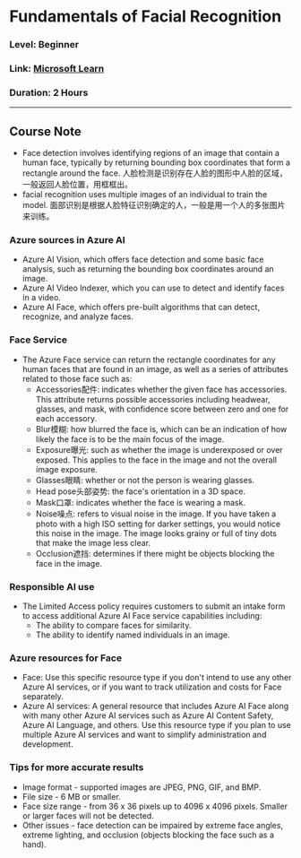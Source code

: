 # Fundamentals of Facial Recognition
### Level: Beginner
### Link: [Microsoft Learn](https://learn.microsoft.com/en-us/training/modules/detect-analyze-faces/)
### Duration: 2 Hours
---

## Course Note
- Face detection involves identifying regions of an image that contain a human face, typically by returning bounding box coordinates that form a rectangle around the face. 人脸检测是识别存在人脸的图形中人脸的区域，一般返回人脸位置，用框框出。
- facial recognition uses multiple images of an individual to train the model. 面部识别是根据人脸特征识别确定的人，一般是用一个人的多张图片来训练。

### Azure sources in Azure AI
- Azure AI Vision, which offers face detection and some basic face analysis, such as returning the bounding box coordinates around an image.
- Azure AI Video Indexer, which you can use to detect and identify faces in a video.
- Azure AI Face, which offers pre-built algorithms that can detect, recognize, and analyze faces.

### Face Service
- The Azure Face service can return the rectangle coordinates for any human faces that are found in an image, as well as a series of attributes related to those face such as:
  - Accessories配件: indicates whether the given face has accessories. This attribute returns possible accessories including headwear, glasses, and mask, with confidence score between zero and one for each accessory.
  - Blur模糊: how blurred the face is, which can be an indication of how likely the face is to be the main focus of the image.
  - Exposure曝光: such as whether the image is underexposed or over exposed. This applies to the face in the image and not the overall image exposure.
  - Glasses眼睛: whether or not the person is wearing glasses.
  - Head pose头部姿势: the face's orientation in a 3D space.
  - Mask口罩: indicates whether the face is wearing a mask.
  - Noise噪点: refers to visual noise in the image. If you have taken a photo with a high ISO setting for darker settings, you would notice this noise in the image. The image looks grainy or full of tiny dots that make the image less clear.
  - Occlusion遮挡: determines if there might be objects blocking the face in the image.

### Responsible AI use
- The Limited Access policy requires customers to submit an intake form to access additional Azure AI Face service capabilities including:
  - The ability to compare faces for similarity.
  - The ability to identify named individuals in an image.


### Azure resources for Face
- Face: Use this specific resource type if you don't intend to use any other Azure AI services, or if you want to track utilization and costs for Face separately.
- Azure AI services: A general resource that includes Azure AI Face along with many other Azure AI services such as Azure AI Content Safety, Azure AI Language, and others. Use this resource type if you plan to use multiple Azure AI services and want to simplify administration and development.

### Tips for more accurate results
- Image format - supported images are JPEG, PNG, GIF, and BMP.
- File size - 6 MB or smaller.
- Face size range - from 36 x 36 pixels up to 4096 x 4096 pixels. Smaller or larger faces will not be detected.
- Other issues - face detection can be impaired by extreme face angles, extreme lighting, and occlusion (objects blocking the face such as a hand).